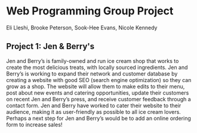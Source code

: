 # Web Programming Group Project
Eli Lleshi, Brooke Peterson, Sook-Hee Evans, Nicole Kennedy


## Project 1: Jen & Berry's
Jen and Berry’s is family-owned and run ice cream shop that works to create the most delicious treats, with locally sourced ingredients. Jen and Berry’s is working to expand their network and customer database by creating a website with good SEO (search engine optimization) so they can grow as a shop. The website will allow them to make edits to their menu, post about new events and catering opportunities, update their customers on recent Jen and Berry’s press, and receive customer feedback through a contact form. Jen and Berry have worked to cater their website to their audience, making it as user-friendly as possible to all ice cream lovers. Perhaps a next step for Jen and Berry’s would be to add an online ordering form to increase sales! 
